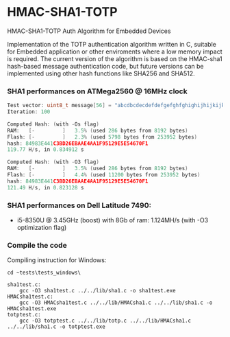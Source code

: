 # HMAC-SHA1-TOTP
 HMAC-SHA1-TOTP Auth Algorithm for Embedded Devices
 
 Implementation of the TOTP authentication algorithm written in C, suitable for Embedded application or other enviroments where a low memory impact is required.
 The current version of the algorithm is based on the HMAC-sha1 hash-based message authentication code, but future versions can be implemented using other hash functions like SHA256 and SHA512.

### SHA1 performances on ATMega2560 @ 16MHz clock
```c
Test vector: uint8_t message[56] = "abcdbcdecdefdefgefghfghighijhijkijkljklmklmnlmnomnopnopq"
Iteration: 100

Computed Hash: (with -Os flag)
RAM:   [-         ]   3.5% (used 286 bytes from 8192 bytes)
Flash: [-         ]   2.3% (used 5798 bytes from 253952 bytes)
hash: 84983E441C3BD26EBAAE4AA1F95129E5E54670F1
119.77 H/s, in 0.834912 s

Computed Hash: (with -O3 flag)
RAM:   [-         ]   3.5% (used 286 bytes from 8192 bytes)
Flash: [-         ]   4.4% (used 11200 bytes from 253952 bytes)
hash: 84983E441C3BD26EBAAE4AA1F95129E5E54670F1
121.49 H/s, in 0.823128 s
```
### SHA1 performances on Dell Latitude 7490: 
- i5-8350U @ 3.45GHz (boost) with 8Gb of ram: 1.124MH/s (with -O3 optimization flag)

### Compile the code
Compiling instruction for Windows:
```
cd ~tests\tests_windows\

sha1test.c:
    gcc -O3 sha1test.c ../../lib/sha1.c -o sha1test.exe
HMACsha1test.c:
    gcc -O3 HMACsha1test.c ../../lib/HMACsha1.c ../../lib/sha1.c -o HMACsha1test.exe
totptest.c:
    gcc -O3 totptest.c ../../lib/totp.c ../../lib/HMACsha1.c ../../lib/sha1.c -o totptest.exe
```

